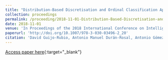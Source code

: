 ```yaml
---
title: "Distribution-Based Discretisation and Ordinal Classification Applied to Wave Height Prediction"
collection: proceedings
permalink: /proceeding/2018-11-01-Distribution-Based-Discretisation-and-Ordinal-Classification-Applied-to-Wave-Height-Prediction
date: 2018-11-01
venue: 'In Proceedings of the 2018 International Conference on Intelligent Data Engineering and Automated Learning (IDEAL2018)'
paperurl: 'http://doi.org/10.1007/978-3-030-03496-2_20'
citation: 'David Guijo-Rubio, Antonio Manuel Durán-Rosal, Antonio Gómez-Orellana, **Pedro Antonio Gutiérrez**, César Hervás-Martínez, &quot;Distribution-Based Discretisation and Ordinal Classification Applied to Wave Height Prediction.&quot; In Proceedings of the 2018 International Conference on Intelligent Data Engineering and Automated Learning (IDEAL2018), Lecture Notes in Computer Science (LNCS), Vol. 11315, 2018, Madrid, Spain, pp.171-179.'
---
```

[Access paper here](http://doi.org/10.1007/978-3-030-03496-2_20){:target="_blank"}
